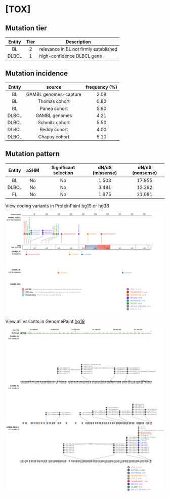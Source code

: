 # [TOX]

## Mutation tier

|Entity|Tier|Description                           |
|:------:|:----:|--------------------------------------|
|BL    |2   |relevance in BL not firmly established|
|DLBCL |1   |high-confidence DLBCL gene            |
## Mutation incidence

|Entity|source               |frequency (%)|
|:------:|:---------------------:|:-------------:|
|BL    |GAMBL genomes+capture|2.08         |
|BL    |Thomas cohort        |0.80         |
|BL    |Panea cohort         |5.90         |
|DLBCL |GAMBL genomes        |4.21         |
|DLBCL |Schmitz cohort       |5.50         |
|DLBCL |Reddy cohort         |4.00         |
|DLBCL |Chapuy cohort        |5.10         |

## Mutation pattern

|Entity|aSHM|Significant selection|dN/dS (missense)|dN/dS (nonsense)|
|:------:|:----:|:---------------------:|:----------------:|:----------------:|
|BL    |No  |No                   |1.503           |17.955          |
|DLBCL |No  |No                   |3.481           |12.292          |
|FL    |No  |No                   |1.975           |21.081          |



View coding variants in ProteinPaint [hg19](https://www.bcgsc.ca/downloads/morinlab/GAMBL/test/genes/TOX_protein.html)  or [hg38](https://www.bcgsc.ca/downloads/morinlab/GAMBL/test/genes/TOX_protein_hg38.html)

![image](images/proteinpaint/TOX_NM_014729.svg)

View all variants in GenomePaint [hg19](https://www.bcgsc.ca/downloads/morinlab/GAMBL/test/genes/TOX.html)

![image](images/proteinpaint/TOX.svg)
